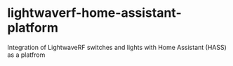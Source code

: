# lightwaverf-home-assistant-platform
Integration of LightwaveRF switches and lights with Home Assistant (HASS) as a platfrom
